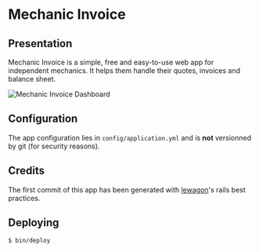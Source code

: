 # Mechanic Invoice

## Presentation

Mechanic Invoice is a simple, free and easy-to-use web app for independent mechanics. It helps them handle their quotes, invoices and balance sheet.

![Mechanic Invoice Dashboard](app/assets/images/screenshot-dashboard.jpg)

## Configuration

The app configuration lies in `config/application.yml` and is **not**
versionned by git (for security reasons).

## Credits

The first commit of this app has been generated with [lewagon](https://github.com/lewagon/wagon_rails)'s rails best practices.

## Deploying

    $ bin/deploy
